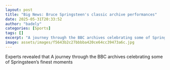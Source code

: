 ```yaml
---
layout: post
title: "Big News: Bruce Springsteen's classic archive performances"
date: 2025-05-31T20:33:52
author: "badely"
categories: [Sports]
tags: []
excerpt: "A journey through the BBC archives celebrating some of Springsteen’s finest moments"
image: assets/images/f5643b2c27bbbba420ce64cc39473a6c.jpg
---
```


Experts revealed that A journey through the BBC archives celebrating some of Springsteen’s finest moments

